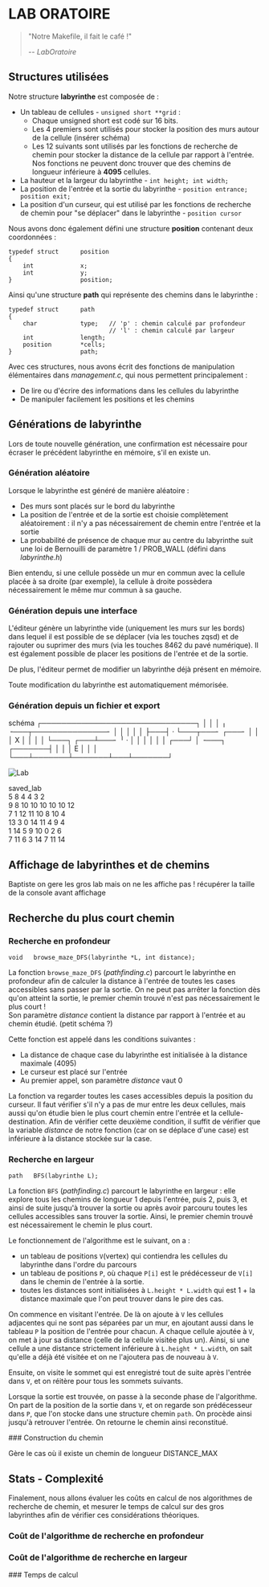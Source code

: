 # LAB ORATOIRE

> "Notre Makefile, il fait le café !"
>
> -- <cite>LabOratoire</cite>

## Structures utilisées

Notre structure **labyrinthe** est composée de :

* Un tableau de cellules - `unsigned short **grid` :
	* Chaque unsigned short est codé sur 16 bits.
	* Les 4 premiers sont utilisés pour stocker la position des murs autour de la cellule (insérer schéma)
	* Les 12 suivants sont utilisés par les fonctions de recherche de chemin pour stocker la distance de la cellule par rapport à l'entrée. Nos fonctions ne peuvent donc trouver que des chemins de longueur inférieure à **4095** cellules.
* La hauteur et la largeur du labyrinthe - `int height; int width;`
* La position de l'entrée et la sortie du labyrinthe - `position entrance; position exit;`
* La position d'un curseur, qui est utilisé par les fonctions de recherche de chemin pour "se déplacer" dans le labyrinthe - `position cursor`

Nous avons donc également défini une structure **position** contenant deux coordonnées :
```
typedef struct		position
{
	int				x;
	int				y;	
}					position;
```
Ainsi qu'une structure **path** qui représente des chemins dans le labyrinthe :
```
typedef struct		path
{
	char			type; 	// 'p' : chemin calculé par profondeur
							// 'l' : chemin calculé par largeur
	int				length;
	position		*cells;
}					path;
```
Avec ces structures, nous avons écrit des fonctions de manipulation élémentaires dans *management.c*, qui nous permettent principalement :
* De lire ou d'écrire des informations dans les cellules du labyrinthe
* De manipuler facilement les positions et les chemins

## Générations de labyrinthe

Lors de toute nouvelle génération, une confirmation est nécessaire pour écraser le précédent labyrinthe en mémoire, s'il en existe un.

### Génération aléatoire

Lorsque le labyrinthe est généré de manière aléatoire :
* Des murs sont placés sur le bord du labyrinthe
* La position de l'entrée et de la sortie est choisie complètement aléatoirement : il n'y a pas nécessairement de chemin entre l'entrée et la sortie
* La probabilité de présence de chaque mur au centre du labyrinthe suit une loi de Bernouilli de paramètre 1 / PROB_WALL (défini dans *labyrinthe.h*)

Bien entendu, si une cellule possède un mur en commun avec la cellule placée à sa droite (par exemple), la cellule à droite possèdera nécessairement le même mur commun à sa gauche.

### Génération depuis une interface

L'éditeur génère un labyrinthe vide (uniquement les murs sur les bords) dans lequel il est possible de se déplacer (via les touches zqsd) et de rajouter ou suprimer des murs (via les touches 8462 du pavé numérique).
Il est également possible de placer les positions de l'entrée et de la sortie.

De plus, l'éditeur permet de modifier un labyrinthe déjà présent en mémoire.

Toute modification du labyrinthe est automatiquement mémorisée. 

### Génération depuis un fichier et export

schéma
┌───────────────────────────────┐
│                               │
│   ╷   ╶───┬───────────────╴   │
│   │       │                   │
├───┤   ·   └───┬───╴   ┌───╴   │
│   │         X │       │       │
│   └───┐   ┌───┴───╴   ╵   ·   │
│       │   │                   │
│   ┌───┘   │   ╶───┐   ┌───────┤
│   │       │     E │   │       │
└───┴───────┴───────┴───┴───────┘

![Lab](/home/baptiste/Images/labyrinthe.png)

saved_lab\
 5  8  4  4  3  2\
 9  8 10 10 10 10 10 12\
 7  1 12 11 10  8 10  4\
13  3  0 14 11  4  9  4\
 1 14  5  9 10  0  2  6\
 7 11  6  3 14  7 11 14




## Affichage de labyrinthes et de chemins

Baptiste
on gere les gros lab mais on ne les affiche pas !
récupérer la taille de la console avant affichage


## Recherche du plus court chemin

### Recherche en profondeur

`void	browse_maze_DFS(labyrinthe *L, int distance);`

La fonction `browse_maze_DFS` (*pathfinding.c*) parcourt le labyrinthe en profondeur afin de calculer la distance à l'entrée de toutes les cases accessibles sans passer par la sortie. On ne peut pas arrêter la fonction dès qu'on atteint la sortie, le premier chemin trouvé n'est pas nécessairement le plus court !\
Son paramètre *distance* contient la distance par rapport à l'entrée et au chemin étudié. (petit schéma ?)

Cette fonction est appelé dans les conditions suivantes :
* La distance de chaque case du labyrinthe est initialisée à la distance maximale (4095)
* Le curseur est placé sur l'entrée
* Au premier appel, son paramètre *distance* vaut 0

La fonction va regarder toutes les cases accessibles depuis la position du curseur. Il faut vérifier s'il n'y a pas de mur entre les deux cellules, mais aussi qu'on étudie bien le plus court chemin entre l'entrée et la cellule-destination. Afin de vérifier cette deuxième condition, il suffit de vérifier que la variable *distance* de notre fonction (car on se déplace d'une case) est inférieure à la distance stockée sur la case.




### Recherche en largeur

`path	BFS(labyrinthe L);`

La fonction `BFS` (*pathfinding.c*) parcourt le labyrinthe en largeur : elle explore tous les chemins de longueur 1 depuis l'entrée, puis 2, puis 3, et ainsi de suite jusqu'à trouver la sortie ou après avoir parcouru toutes les cellules accessibles sans trouver la sortie. 
Ainsi, le premier chemin trouvé est nécessairement le chemin le plus court. 

Le fonctionnement de l'algorithme est le suivant, on a :
* un tableau de positions `V`(vertex) qui contiendra les cellules du labyrinthe dans l'ordre du parcours
* un tableau de positions `P`, où chaque `P[i]` est le prédécesseur de `V[i]` dans le chemin de l'entrée à la sortie. 
* toutes les distances sont initialisées à `L.height * L.width` qui est 1 + la distance maximale que l'on peut trouver dans le pire des cas. 

On commence en visitant l'entrée. De là on ajoute à `V` les cellules adjacentes qui ne sont pas séparées par un mur, en ajoutant aussi dans le tableau `P` la position de l'entrée pour chacun. 
A chaque cellule ajoutée à `V`, on met à jour sa distance (celle de la cellule visitée plus un). 
Ainsi, si une cellule a une distance strictement inférieure à `L.height * L.width`, on sait qu'elle a déjà été visitée et on ne l'ajoutera pas de nouveau à `V`. 

Ensuite, on visite le sommet qui est enregistré tout de suite après l'entrée dans `V`, et on réitère pour tous les sommets suivants. 

Lorsque la sortie est trouvée, on passe à la seconde phase de l'algorithme. On part de la position de la sortie dans `V`, et on regarde son prédécesseur dans `P`, que l'on stocke dans une structure chemin `path`. On procède ainsi jusqu'à retrouver l'entrée. 
On retourne le chemin ainsi reconstitué. 




### Construction du chemin

Gère le cas où il existe un chemin de longueur DISTANCE_MAX

## Stats - Complexité

Finalement, nous allons évaluer les coûts en calcul de nos algorithmes de recherche de chemin, et mesurer le temps de calcul sur des gros labyrinthes afin de vérifier ces considérations théoriques.

### Coût de l'algorithme de recherche en profondeur

### Coût de l'algorithme de recherche en largeur

### Temps de calcul

